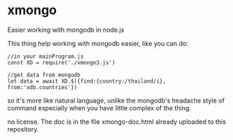 # xmongo
Easier working with mongodb in node.js

This thing help working with mongodb easier, like you can do:

    //in your mainProgram.js  
    const XD = require('./xmongo3.js')

    //get data from mongodb  
    let data = await XD.$({find:{country:/thailand/i}, from:'xdb.countries'})

so it's more like natural language, unlike the mongodb's headache style of command especially when you have little complex of the thing.

no license.
The doc is in the file xmongo-doc.html already uploaded to this repository.

